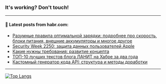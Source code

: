 ### It's working? Don't touch!

---
<!--
#### 🛠️ Technical stack:

![C++](https://img.shields.io/badge/C++-informational?logo=c%2B%2B&style=flat&logoColor=white&color=9C033A)
![Java](https://img.shields.io/badge/Java-informational?logo=java&style=flat&logoColor=white&color=007396)
![Kotlin](https://img.shields.io/badge/Kotlin-informational?logo=Kotlin&style=flat&logoColor=white&color=0095D5)
![JS](https://img.shields.io/badge/JS-informational?logo=javaScript&style=flat&logoColor=black&color=F7Df1E) <br>
![HTML5](https://img.shields.io/badge/HTML5-informational?logo=html5&style=flat&logoColor=white&color=E34F26)
![CSS3](https://img.shields.io/badge/CSS3-informational?logo=css3&style=flat&logoColor=white&color=157286)
![Sass](https://img.shields.io/badge/Saas-informational?logo=sass&style=flat&logoColor=white&color=hotpink)
![PHP](https://img.shields.io/badge/PHP-informational?logo=php&style=flat&logoColor=white&color=777BB4) <br>
![WebPAck](https://img.shields.io/badge/WebPack-informational?logo=webPack&style=flat&logoColor=white&color=FF6F00)
![Bootstrap](https://img.shields.io/badge/Bootstrap-informational?logo=Bootstrap&style=flat&logoColor=white&color=7952B3)
![MySQL](https://img.shields.io/badge/MySQL-informational?logo=MySQL&style=flat&logoColor=white&color=00f) <br>
![NodeJS](https://img.shields.io/badge/NodeJS-informational?logo=node.js&style=flat&logoColor=white&color=43853D)
![Spring](https://img.shields.io/badge/Spring-informational?logo=Spring&style=flat&logoColor=white&color=0A9EDC)
![Angular](https://img.shields.io/badge/Vue-informational?logo=vue.js&style=flat&logoColor=white&color=red)
![Git](https://img.shields.io/badge/Git-informational?logo=git&style=flat&logoColor=white&color=darkorange)

___
-->

#### 💬 Latest posts from habr.com:

<!-- BLOG-POST-LIST:START -->
- [Разумные правила оптимальной зарядки: подробнее про скорость, блоки питания, внешние аккумуляторы и многое другое](https://habr.com/ru/post/705138/?utm_source=habrahabr&utm_medium=rss&utm_campaign=705138)
- [Security Week 2250: защита данных пользователей Apple](https://habr.com/ru/post/705140/?utm_source=habrahabr&utm_medium=rss&utm_campaign=705140)
- [Какие нужны требования: развитие концепта](https://habr.com/ru/post/703758/?utm_source=habrahabr&utm_medium=rss&utm_campaign=703758)
- [ТОП-10 лучших текстов блога ЛАНИТ на Хабре за два года](https://habr.com/ru/post/704404/?utm_source=habrahabr&utm_medium=rss&utm_campaign=704404)
- [Кастомный генератор кода API: структура и методы доработки](https://habr.com/ru/post/704902/?utm_source=habrahabr&utm_medium=rss&utm_campaign=704902)
<!-- BLOG-POST-LIST:END -->

---

[![Top Langs](https://github-readme-stats.vercel.app/api/top-langs/?username=zloylis&layout=compact&hide_border=true&theme=dracula)](https://github.com/zloylis)
